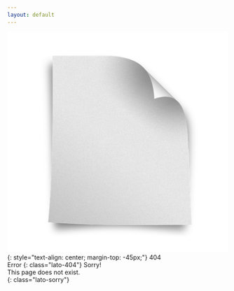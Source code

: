 ```yaml
---
layout: default
---
```


![Blank page](/images/blank-page.png)  
{: style="text-align: center; margin-top: -45px;"}
404  
Error
{: class="lato-404"}
Sorry!  
This page does not exist.  
{: class="lato-sorry"}
   

